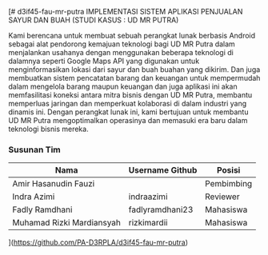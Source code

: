 [# d3if45-fau-mr-putra
IMPLEMENTASI SISTEM APLIKASI PENJUALAN SAYUR DAN BUAH  (STUDI KASUS : UD MR PUTRA)

Kami berencana untuk membuat sebuah perangkat lunak berbasis Android sebagai alat pendorong kemajuan teknologi bagi UD MR Putra dalam menjalankan usahanya dengan menggunakan beberapa teknologi di dalamnya seperti Google Maps API yang digunakan untuk menginformasikan lokasi dari sayur dan buah buahan yang dikirim. Dan juga membuatkan sistem pencatatan barang dan keuangan untuk mempermudah dalam mengelola barang maupun keuangan dan juga aplikasi ini akan memfasilitasi koneksi antara mitra bisnis dengan UD MR Putra, membantu memperluas jaringan dan memperkuat kolaborasi di dalam industri yang dinamis ini. Dengan perangkat lunak ini, kami bertujuan untuk membantu UD MR Putra mengoptimalkan operasinya dan memasuki era baru dalam teknologi bisnis mereka.

### Susunan Tim

Nama|Username Github|Posisi
---|---|---
Amir Hasanudin Fauzi||Pembimbing
Indra Azimi|indraazimi|Reviewer
Fadly Ramdhani|fadlyramdhani23|Mahasiswa
Muhamad Rizki Mardiansyah|rizkimardii|Mahasiswa
](https://github.com/PA-D3RPLA/d3if45-fau-mr-putra)

